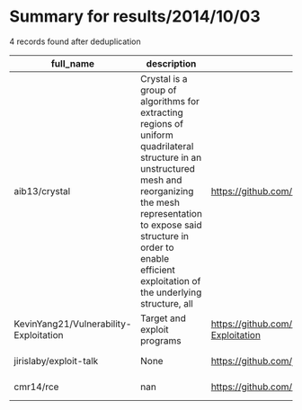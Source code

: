 
# Summary for results/2014/10/03
    
4 records found after deduplication

| full_name | description | html_url | matched_list | matched_count | pushed_at | size | stargazers_count | language | forks_count | vul_ids |
|----------------------------------------|-----------------------------------------------------------------------------------------------------------------------------------------------------------------------------------------------------------------------------------------------------------------|-----------------------------------------------------------|----------------|-----------------|---------------------------|--------|--------------------|------------|---------------|-----------|
| aib13/crystal | Crystal is a group of algorithms for extracting regions of uniform quadrilateral structure in an unstructured mesh and reorganizing the mesh representation to expose said structure in order to enable efficient exploitation of the underlying structure, all | https://github.com/aib13/crystal | ['exploit'] | 1 | 2014-10-03 16:43:10+00:00 | 62632 | 2 | C++ | 0 | [] |
| KevinYang21/Vulnerability-Exploitation | Target and exploit programs | https://github.com/KevinYang21/Vulnerability-Exploitation | ['exploit'] | 1 | 2014-10-03 00:07:52+00:00 | 324 | 1 | C | 1 | [] |
| jirislaby/exploit-talk | None | https://github.com/jirislaby/exploit-talk | ['exploit'] | 1 | 2014-10-03 11:19:21+00:00 | 136 | 0 | C | 0 | [] |
| cmr14/rce | nan | https://github.com/cmr14/rce | ['rce'] | 1 | 2014-10-03 17:20:23+00:00 | 0 | 0 | nan | 0 | [] |
